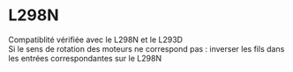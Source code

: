 <h1>L298N</h1>
Compatiblité vérifiée avec le L298N et le L293D<br>
Si le sens de rotation des moteurs ne correspond pas : inverser les fils dans les entrées correspondantes sur le L298N
